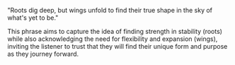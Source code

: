 "Roots dig deep, but wings unfold to find their true shape in the sky of what's yet to be."

This phrase aims to capture the idea of finding strength in stability (roots) while also acknowledging the need for flexibility and expansion (wings), inviting the listener to trust that they will find their unique form and purpose as they journey forward.


